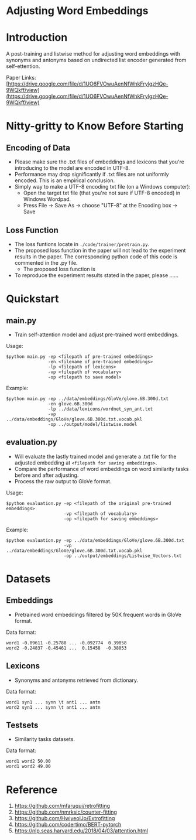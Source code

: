 # Adjusting Word Embeddings

# Introduction
A post-training and listwise method for adjusting word embeddings with synonyms and antonyms based on undirected list encoder generated from self-ettention.

Paper Links: [https://drive.google.com/file/d/1UO6FVOwuAenNfWnkFrylgzHQe-9WQkff/view](https://drive.google.com/file/d/1UO6FVOwuAenNfWnkFrylgzHQe-9WQkff/view)

# Nitty-gritty to Know Before Starting

## Encoding of Data

- Please make sure the .txt files of embeddings and lexicons that you're introducing to the model are encoded in UTF-8. 
- Performance may drop significantly if .txt files are not uniformly encoded. This is an empirical conclusion.
- Simply way to make a UTF-8 encoding txt file (on a Windows computer):
  - Open the target txt file (that you're not sure if UTF-8 encoded) in Windows Wordpad.
  - Press File -> Save As -> choose "UTF-8" at the Encoding box -> Save

## Loss Function

- The loss funtions locate in ```./code/trainer/pretrain.py```.
- The proposed loss function in the paper will not lead to the experiment results in the paper. The corresponding python code of this code 
  is commented in the .py file.
  - The proposed loss function is 
- To reproduce the experiment results stated in the paper, please ......



# Quickstart

## main<span></span>.py
* Train self-attention model and adjust pre-trained word embeddings.

Usage:
```
$python main.py -ep <filepath of pre-trained embeddings> 
                -en <filename of pre-trained embeddings> 
                -lp <filepath of lexicons>
                -vp <filepath of vocabulary>
                -op <filepath to save model>
```
Example:
```
$python main.py -ep ../data/embeddings/GloVe/glove.6B.300d.txt 
                -en glove.6B.300d 
                -lp ../data/lexicons/wordnet_syn_ant.txt 
                -vp ../data/embeddings/GloVe/glove.6B.300d.txt.vocab.pkl 
                -op ../output/model/listwise.model
```

## evaluation<span></span>.py
* Will evaluate the lastly trained model and generate a .txt file for the adjusted embedding at ```<filepath for saving embeddings>```.
* Compare the performance of word embeddings on word similarity tasks before and after adjusting.  
* Process the raw output to GloVe format.

Usage:
```
$python evaluation.py -ep <filepath of the original pre-trained embeddings>
                      -vp <filepath of vocabulary>
                      -op <filepath for saving embeddings>
```
Example:
```
$python evaluation.py -ep ../data/embeddings/GloVe/glove.6B.300d.txt 
                      -vp ../data/embeddings/GloVe/glove.6B.300d.txt.vocab.pkl
                      -op ../output/embeddings/Listwise_Vectors.txt
```

# Datasets

## Embeddings
* Pretrained word embeddings filtered by 50K frequent words in GloVe format.

Data format:
```
word1 -0.09611 -0.25788 ... -0.092774  0.39058
word2 -0.24837 -0.45461 ...  0.15458  -0.38053
```

## Lexicons
* Synonyms and antonyms retrieved from dictionary.

Data format:
```
word1 syn1 ... synn \t ant1 ... antn 
word2 syn1 ... synn \t ant1 ... antn 
```

## Testsets
* Similarity tasks datasets.

Data format:
```
word1 word2 50.00
word1 word2 49.00
```

# Reference
1. https://github.com/mfaruqui/retrofitting
2. https://github.com/nmrksic/counter-fitting
3. https://github.com/HwiyeolJo/Extrofitting
4. https://github.com/codertimo/BERT-pytorch
5. https://nlp.seas.harvard.edu/2018/04/03/attention.html
